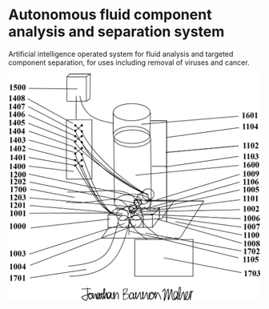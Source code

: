 # Autonomous fluid component analysis and separation system

Artificial intelligence operated system for fluid analysis and targeted component separation, for uses including removal of viruses and cancer.

![](fluid_component_analysis_and_separation_hardware.png)
